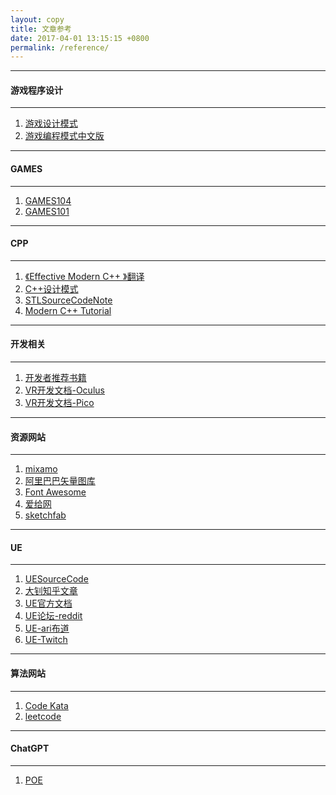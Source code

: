 ```yaml
---
layout: copy
title: 文章参考
date: 2017-04-01 13:15:15 +0800
permalink: /reference/
---
```


<style>
abbr {text-decoration: none;}
</style>

<hr><h4 class="btn btn-info btn-lg">游戏程序设计</h4><hr>
<ol class="rectangle-list">
<li><a href="https://gpp.tkchu.me/" target="_blank">游戏设计模式</a></li>
<li><a href="https://github.com/tkchu/Game-Programming-Patterns-CN" target="_blank">游戏编程模式中文版</a></li>
</ol>

<hr><h4 class="btn btn-primary btn-lg">GAMES</h4><hr>
<ol class="rounded-list">
<li><a href="https://games104.boomingtech.com/sc/course-list/" target="_blank">GAMES104</a></li>
<li><a href="https://sites.cs.ucsb.edu/~lingqi/teaching/games101.html" target="_blank">GAMES101</a></li>
</ol>

<hr><h4 class="btn btn-info btn-lg">CPP</h4><hr>
<ol class="rectangle-list">
<li><a href="https://github.com/CnTransGroup/EffectiveModernCppChinese" target="_blank">《Effective Modern C++ 》翻译</a></li>
<li><a href="https://github.com/liu-jianhao/Cpp-Design-Patterns" target="_blank">C++设计模式</a></li>
<li><a href="https://github.com/SilverMaple/STLSourceCodeNote" target="_blank">STLSourceCodeNote</a></li>
<li><a href="https://github.com/changkun/modern-cpp-tutorial" target="_blank">Modern C++ Tutorial</a></li>
</ol>

<hr><h4 class="btn btn-primary btn-lg">开发相关</h4><hr>
<ol class="rounded-list">
<li><a href="https://github.com/guanpengchn/awesome-books" target="_blank">开发者推荐书籍</a></li>
<li><a href="https://developer.oculus.com/documentation/unreal/" target="_blank">VR开发文档-Oculus</a></li>
<li><a href="https://developer-cn.pico-interactive.com/document/unreal/" target="_blank">VR开发文档-Pico</a></li>
</ol>

<hr><h4 class="btn btn-info btn-lg">资源网站</h4><hr>
<ol class="rectangle-list">
<li><a href="https://www.mixamo.com" target="_blank">mixamo</a></li>
<li><a href="http://www.iconfont.cn/" target="_blank">阿里巴巴矢量图库</a></li>
<li><a href="http://fontawesome.io/" target="_blank">Font Awesome</a></li>
<li><a href="https://www.aigei.com/" target="_blank">爱给网</a></li>
<li><a href="https://sketchfab.com/" target="_blank">sketchfab</a></li>
</ol>

<hr><h4 class="btn btn-primary btn-lg">UE</h4><hr>
<ol class="rounded-list">
<li><a href="https://github.com/EpicGames/UnrealEngine" target="_blank">UESourceCode</a></li>
<li><a href="https://www.zhihu.com/people/fjz13/posts" target="_blank">大钊知乎文章</a></li>
<li><a href="https://docs.unrealengine.com/5.2/zh-CN/" target="_blank">UE官方文档</a></li>
<li><a href="https://www.reddit.com/r/unrealengine" target="_blank">UE论坛-reddit</a></li>
<li><a href="https://ari.games/" target="_blank">UE-ari布道</a></li>
<li><a href="https://www.twitch.tv/search?term=unrealengine" target="_blank">UE-Twitch</a></li>
</ol>

<hr><h4 class="btn btn-info btn-lg">算法网站</h4><hr>
<ol class="rectangle-list">
<li><a href="https://www.codewars.com/" target="_blank">Code Kata</a></li>
<li><a href="https://leetcode.cn" target="_blank">leetcode</a></li>
</ol>

<hr><h4 class="btn btn-primary btn-lg">ChatGPT</h4><hr>
<ol class="rounded-list">
<li><a href="https://poe.com/ChatGPT" target="_blank">POE</a></li>
</ol>